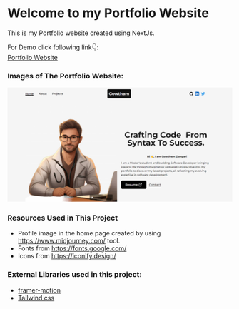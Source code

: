 # Welcome to my Portfolio Website 

This is my Portfolio website created using NextJs. <br />

For Demo click following link👇: <br />
[Portfolio Website](https://devdreaming.com//videos/nextjs-tutorial-build-portfolio-tailwind-css-framer-motion#code-links) <br />



### Images of The Portfolio Website:

![Portfolio Website](https://github.com/gowthamdongari/Portfolio-Software-Developer/blob/main/public/images/projects/Portfolio_website.png)



### Resources Used in This Project

- Profile image in the home page created by using https://www.midjourney.com/ tool.
- Fonts from https://fonts.google.com/ <br />
- Icons from https://iconify.design/ <br />


### External Libraries used in this project:

- [framer-motion](https://www.framer.com/motion/) <br />
- [Tailwind css](https://tailwindcss.com/) <br />


